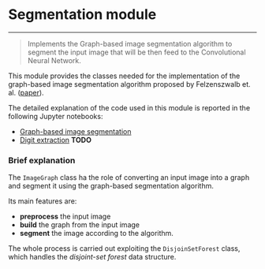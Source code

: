 # Segmentation module
---
> Implements the Graph-based image segmentation algorithm to segment the input image that will be then feed to the Convolutional Neural Network.

This module provides the classes needed for the implementation of the graph-based image segmentation algorithm proposed by Felzenszwalb et. al. ([paper](http://people.cs.uchicago.edu/~pff/papers/seg-ijcv.pdf)).

The detailed explanation of the code used in this module is reported in the following Jupyter notebooks:

- [Graph-based image segmentation](...)
- [Digit extraction](...) **TODO**


### Brief explanation

The `ImageGraph` class ha the role of converting an input image into a graph and segment it using the graph-based segmentation algorithm. 

Its main features are:
- **preprocess** the input image
- **build** the graph from the input image
- **segment** the image according to the algorithm.

The whole process is carried out exploiting the `DisjoinSetForest` class, which handles the *disjoint-set forest* data structure.
